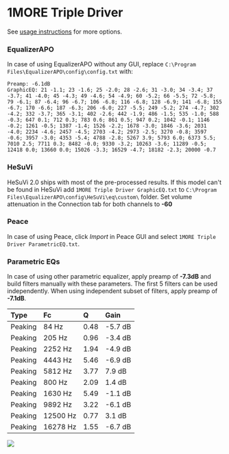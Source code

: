 # 1MORE Triple Driver
See [usage instructions](https://github.com/jaakkopasanen/AutoEq#usage) for more options.

### EqualizerAPO
In case of using EqualizerAPO without any GUI, replace `C:\Program Files\EqualizerAPO\config\config.txt`
with:
```
Preamp: -6.1dB
GraphicEQ: 21 -1.1; 23 -1.6; 25 -2.0; 28 -2.6; 31 -3.0; 34 -3.4; 37 -3.7; 41 -4.0; 45 -4.3; 49 -4.6; 54 -4.9; 60 -5.2; 66 -5.5; 72 -5.8; 79 -6.1; 87 -6.4; 96 -6.7; 106 -6.8; 116 -6.8; 128 -6.9; 141 -6.8; 155 -6.7; 170 -6.6; 187 -6.3; 206 -6.0; 227 -5.5; 249 -5.2; 274 -4.7; 302 -4.2; 332 -3.7; 365 -3.1; 402 -2.6; 442 -1.9; 486 -1.5; 535 -1.0; 588 -0.3; 647 0.1; 712 0.3; 783 0.6; 861 0.5; 947 0.2; 1042 -0.1; 1146 -0.2; 1261 -0.5; 1387 -1.4; 1526 -2.2; 1678 -3.0; 1846 -3.6; 2031 -4.0; 2234 -4.6; 2457 -4.5; 2703 -4.2; 2973 -2.5; 3270 -0.8; 3597 -0.6; 3957 -3.0; 4353 -5.4; 4788 -2.8; 5267 3.9; 5793 6.0; 6373 5.5; 7010 2.5; 7711 0.3; 8482 -0.0; 9330 -3.2; 10263 -3.6; 11289 -0.5; 12418 0.0; 13660 0.0; 15026 -3.3; 16529 -4.7; 18182 -2.3; 20000 -0.7
```

### HeSuVi
HeSuVi 2.0 ships with most of the pre-processed results. If this model can't be found in HeSuVi add
`1MORE Triple Driver GraphicEQ.txt` to `C:\Program Files\EqualizerAPO\config\HeSuVi\eq\custom\` folder.
Set volume attenuation in the Connection tab for both channels to **-60**

### Peace
In case of using Peace, click *Import* in Peace GUI and select `1MORE Triple Driver ParametricEQ.txt`.

### Parametric EQs
In case of using other parametric equalizer, apply preamp of **-7.3dB** and build filters manually
with these parameters. The first 5 filters can be used independently.
When using independent subset of filters, apply preamp of **-7.1dB**.

| Type    | Fc       |    Q | Gain    |
|:--------|:---------|:-----|:--------|
| Peaking | 84 Hz    | 0.48 | -5.7 dB |
| Peaking | 205 Hz   | 0.96 | -3.4 dB |
| Peaking | 2252 Hz  | 1.94 | -4.9 dB |
| Peaking | 4443 Hz  | 5.46 | -6.9 dB |
| Peaking | 5812 Hz  | 3.77 | 7.9 dB  |
| Peaking | 800 Hz   | 2.09 | 1.4 dB  |
| Peaking | 1630 Hz  | 5.49 | -1.1 dB |
| Peaking | 9892 Hz  | 3.22 | -6.1 dB |
| Peaking | 12500 Hz | 0.77 | 3.1 dB  |
| Peaking | 16278 Hz | 1.55 | -6.7 dB |

![](https://raw.githubusercontent.com/jaakkopasanen/AutoEq/master/results/innerfidelity/sbaf-serious/1MORE%20Triple%20Driver/1MORE%20Triple%20Driver.png)